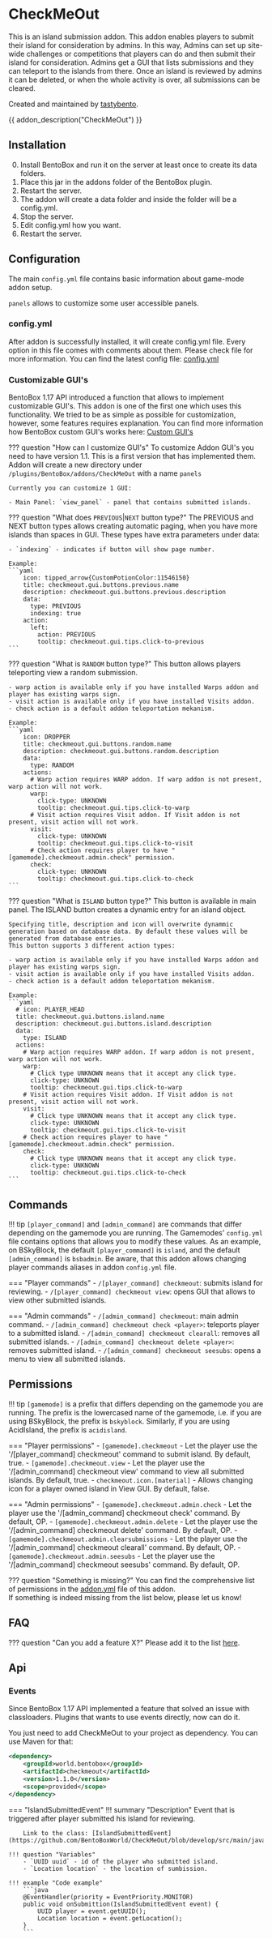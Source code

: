 # CheckMeOut

This is an island submission addon. This addon enables players to submit their island for consideration by admins. In this way, Admins can set up site-wide challenges or competitions that players can do and then submit their island for consideration. Admins get a GUI that lists submissions and they can teleport to the islands from there. Once an island is reviewed by admins it can be deleted, or when the whole activity is over, all submissions can be cleared.

Created and maintained by [tastybento](https://github.com/tastybento).

{{ addon_description("CheckMeOut") }}


## Installation

0. Install BentoBox and run it on the server at least once to create its data folders.
1. Place this jar in the addons folder of the BentoBox plugin.
2. Restart the server.
3. The addon will create a data folder and inside the folder will be a config.yml.
4. Stop the server.
5. Edit config.yml how you want.
7. Restart the server.

## Configuration

The main `config.yml` file contains basic information about game-mode addon setup.

`panels` allows to customize some user accessible panels.


### config.yml

After addon is successfully installed, it will create config.yml file. Every option in this file comes with comments about them. Please check file for more information.
You can find the latest config file: [config.yml](https://github.com/BentoBoxWorld/CheckMeOut/blob/develop/src/main/resources/config.yml)

### Customizable GUI's

BentoBox 1.17 API introduced a function that allows to implement customizable GUI's. This addon is one of the first one which uses this functionality. We tried to be as simple as possible for customization, however, some features requires explanation.
You can find more information how BentoBox custom GUI's works here: [Custom GUI's](/en/latest/Tutorials/generic/Customizable-GUI/)

??? question "How can I customize GUI's"
    To customize Addon GUI's you need to have version 1.1. This is a first version that has implemented them. Addon will create a new directory under `/plugins/BentoBox/addons/CheckMeOut` with a name `panels`

    Currently you can customize 1 GUI:

    - Main Panel: `view_panel` - panel that contains submitted islands.

??? question "What does `PREVIOUS`|`NEXT` button type?"
    The PREVIOUS and NEXT button types allows creating automatic paging, when you have more islands than spaces in GUI.
    These types have extra parameters under data:

    - `indexing` - indicates if button will show page number.

    Example: 
    ```yaml
        icon: tipped_arrow{CustomPotionColor:11546150}
        title: checkmeout.gui.buttons.previous.name
        description: checkmeout.gui.buttons.previous.description
        data:
          type: PREVIOUS
          indexing: true
        action:
          left:
            action: PREVIOUS
            tooltip: checkmeout.gui.tips.click-to-previous
    ```

??? question "What is `RANDOM` button type?"
    This button allows players teleporting view a random submission.
    
    - warp action is available only if you have installed Warps addon and player has existing warps sign.
    - visit action is available only if you have installed Visits addon.
    - check action is a default addon teleportation mekanism.

    Example: 
    ```yaml
        icon: DROPPER
        title: checkmeout.gui.buttons.random.name
        description: checkmeout.gui.buttons.random.description
        data:
          type: RANDOM
        actions:
          # Warp action requires WARP addon. If warp addon is not present, warp action will not work.
          warp:
            click-type: UNKNOWN
            tooltip: checkmeout.gui.tips.click-to-warp
          # Visit action requires Visit addon. If Visit addon is not present, visit action will not work.
          visit:
            click-type: UNKNOWN
            tooltip: checkmeout.gui.tips.click-to-visit
          # Check action requires player to have "[gamemode].checkmeout.admin.check" permission.
          check:
            click-type: UNKNOWN
            tooltip: checkmeout.gui.tips.click-to-check
    ```

??? question "What is `ISLAND` button type?"
    This button is available in main panel.
    The ISLAND button creates a dynamic entry for an island object.

    Specifying title, description and icon will overwrite dynammic generation based on database data. By default these values will be generated from database entries.
    This button supports 3 different action types:

    - warp action is available only if you have installed Warps addon and player has existing warps sign.
    - visit action is available only if you have installed Visits addon.
    - check action is a default addon teleportation mekanism.

    Example: 
    ```yaml
      # icon: PLAYER_HEAD
      title: checkmeout.gui.buttons.island.name
      description: checkmeout.gui.buttons.island.description
      data:
        type: ISLAND
      actions:
        # Warp action requires WARP addon. If warp addon is not present, warp action will not work.
        warp:
          # Click type UNKNOWN means that it accept any click type.
          click-type: UNKNOWN
          tooltip: checkmeout.gui.tips.click-to-warp
        # Visit action requires Visit addon. If Visit addon is not present, visit action will not work.
        visit:
          # Click type UNKNOWN means that it accept any click type.
          click-type: UNKNOWN
          tooltip: checkmeout.gui.tips.click-to-visit
        # Check action requires player to have "[gamemode].checkmeout.admin.check" permission.
        check:
          # Click type UNKNOWN means that it accept any click type.
          click-type: UNKNOWN
          tooltip: checkmeout.gui.tips.click-to-check
    ```

## Commands

!!! tip
    `[player_command]` and `[admin_command]` are commands that differ depending on the gamemode you are running.
    The Gamemodes' `config.yml` file contains options that allows you to modify these values.
    As an example, on BSkyBlock, the default `[player_command]` is `island`, and the default `[admin_command]` is `bsbadmin`.
    Be aware, that this addon allows changing player commands aliases in addon `config.yml` file. 

=== "Player commands"
    - `/[player_command] checkmeout`: submits island for reviewing.
    - `/[player_command] checkmeout view`: opens GUI that allows to view other submitted islands.

=== "Admin commands"
    - `/[admin_command] checkmeout`: main admin command.
    - `/[admin_command] checkmeout check <player>`: teleports player to a submitted island.
    - `/[admin_command] checkmeout clearall`: removes all submitted islands.
    - `/[admin_command] checkmeout delete <player>`: removes <player> submitted island.
    - `/[admin_command] checkmeout seesubs`: opens a menu to view all submitted islands.


## Permissions

!!! tip
    `[gamemode]` is a prefix that differs depending on the gamemode you are running.
    The prefix is the lowercased name of the gamemode, i.e. if you are using BSkyBlock, the prefix is `bskyblock`.
    Similarly, if you are using AcidIsland, the prefix is `acidisland`.

=== "Player permissions"
    - `[gamemode].checkmeout` - Let the player use the '/[player_command] checkmeout' command to submit island. By default, true.
    - `[gamemode].checkmeout.view` - Let the player use the '/[admin_command] checkmeout view' command to view all submitted islands. By default, true.
    - `checkmeout.icon.[material]` - Allows changing icon for a player owned island in View GUI. By default, false.

=== "Admin permissions"
    - `[gamemode].checkmeout.admin.check` - Let the player use the '/[admin_command] checkmeout check' command. By default, OP.
    - `[gamemode].checkmeout.admin.delete` - Let the player use the '/[admin_command] checkmeout delete' command. By default, OP.
    - `[gamemode].checkmeout.admin.clearsubmissions` - Let the player use the '/[admin_command] checkmeout clearall' command. By default, OP.
    - `[gamemode].checkmeout.admin.seesubs` - Let the player use the '/[admin_command] checkmeout seesubs' command. By default, OP.
    
??? question "Something is missing?"
    You can find the comprehensive list of permissions in the [addon.yml](https://github.com/BentoBoxWorld/Visit/blob/develop/src/main/resources/addon.yml) file of this addon.  
    If something is indeed missing from the list below, please let us know!

## FAQ

??? question "Can you add a feature X?"
    Please add it to the list [here](https://github.com/BentoBoxWorld/CheckMeOut/issues).

## Api

### Events

Since BentoBox 1.17 API implemented a feature that solved an issue with classloaders. Plugins that wants to use events directly, now can do it.

You just need to add CheckMeOut to your project as dependency. You can use Maven for that:

```xml
<dependency>
    <groupId>world.bentobox</groupId>
    <artifactId>checkmeout</artifactId>
    <version>1.1.0</version>
    <scope>provided</scope>
</dependency>
```

=== "IslandSubmittedEvent"
    !!! summary "Description"
        Event that is triggered after player submitted his island for reviewing.

        Link to the class: [IslandSubmittedEvent](https://github.com/BentoBoxWorld/CheckMeOut/blob/develop/src/main/java/world/bentobox/checkmeout/events/IslandSubmittedEvent.java)

    !!! question "Variables"
        - `UUID uuid` - id of the player who submitted island.
        - `Location location` - the location of sumbission.
 
    !!! example "Code example"
        ```java
        @EventHandler(priority = EventPriority.MONITOR)
        public void onSubmittion(IslandSubmittedEvent event) {
            UUID player = event.getUUID();
            Location location = event.getLocation();
        }
        ```
